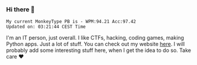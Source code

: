 ### Hi there 👋
<!-- PB START -->
```
My current MonkeyType PB is - WPM:94.21 Acc:97.42
Updated on: 03:21:44 CEST Time
```
<!-- PB END -->
I'm an IT person, just overall. I like CTFs, hacking, coding games, making Python apps. Just a lot of stuff.
You can check out my website [here](https://skill3472.github.io/).
I will probably add some interesting stuff here, when I get the idea to do so. Take care ❤️
